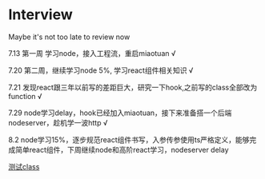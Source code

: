 # Interview
Maybe it's not too late to review now

7.13 第一周 学习node，接入工程流，重启miaotuan √

7.20 第二周，继续学习node 5%, 学习react组件相关知识 √

7.21 发现react跟三年以前写的差距巨大，研究一下hook,之前写的class全部改为function √

7.29 node学习delay，hook已经加入miaotuan，接下来准备搭一个后端nodeserver，趁机学一波http √

8.2 node学习15%，逐步规范react组件书写，入参传参使用ts严格定义，能够完成简单react组件，下周继续node和高阶react学习，nodeserver delay

[测试class](https://github.com/okboy5555/Interview/issues/2)
